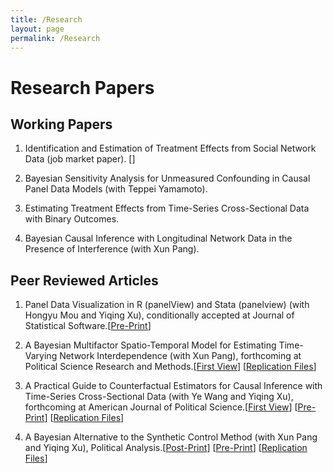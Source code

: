 ```yaml
---
title: /Research
layout: page
permalink: /Research
---
```


# Research Papers 

## Working Papers 

1. Identification and Estimation of Treatment Effects from Social Network Data (job market paper). []
  
2. Bayesian Sensitivity Analysis for Unmeasured Confounding in Causal Panel Data Models (with Teppei Yamamoto).

3. Estimating Treatment Effects from Time-Series Cross-Sectional Data with Binary Outcomes.

4. Bayesian Causal Inference with Longitudinal Network Data in the Presence of Interference (with Xun Pang).


## Peer Reviewed Articles

1. Panel Data Visualization in R (panelView) and Stata (panelview) (with Hongyu Mou and Yiqing Xu), conditionally accepted at Journal of Statistical Software.[<a href="https://papers.ssrn.com/sol3/papers.cfm?abstract_id=4202154">Pre-Print</a>] 

3. A Bayesian Multifactor Spatio-Temporal Model for Estimating Time-Varying Network Interdependence (with Xun Pang), forthcoming at Political Science Research and Methods.[<a href="https://www.cambridge.org/core/journals/political-science-research-and-methods/article/abs/bayesian-multifactor-spatiotemporal-model-for-estimating-timevarying-network-interdependence/4BA3382FCC76830D7918E51678DDC1DE">First View</a>] [<a href="https://dataverse.harvard.edu/dataset.xhtml?persistentId=doi:10.7910/DVN/B5RVWB">Replication Files</a>]

5. A Practical Guide to Counterfactual Estimators for Causal Inference with Time-Series Cross-Sectional Data (with Ye Wang and Yiqing Xu), forthcoming at American Journal of Political Science.[<a href="https://onlinelibrary.wiley.com/doi/full/10.1111/ajps.12723">First View</a>] [<a href="https://papers.ssrn.com/sol3/papers.cfm?abstract_id=3555463">Pre-Print</a>] [<a href="https://dataverse.harvard.edu/dataset.xhtml?persistentId=doi:10.7910/DVN/ZVC9W5">Replication Files</a>]

6. A Bayesian Alternative to the Synthetic Control Method (with Xun Pang and Yiqing Xu), Political Analysis.[<a href="https://www.cambridge.org/core/journals/political-analysis/article/bayesian-alternative-to-synthetic-control-for-comparative-case-studies/C23BD67E4BBBB8C88ADAEAE169696A45">Post-Print</a>] [<a href="https://papers.ssrn.com/sol3/papers.cfm?abstract_id=3649226">Pre-Print</a>] [<a href="https://dataverse.harvard.edu/dataset.xhtml?persistentId=doi:10.7910/DVN/B6SWA1">Replication Files</a>]

